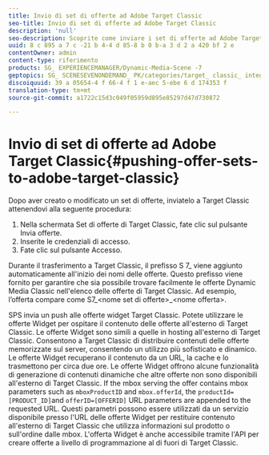 ```yaml
---
title: Invio di set di offerte ad Adobe Target Classic
seo-title: Invio di set di offerte ad Adobe Target Classic
description: 'null'
seo-description: Scoprite come inviare i set di offerte ad Adobe Target Classic.
uuid: 8 c 895 a 7 c -21 b 4-4 d 85-8 b 0 b-a 3 d 2 a 420 bf 2 e
contentOwner: admin
content-type: riferimento
products: SG_ EXPERIENCEMANAGER/Dynamic-Media-Scene -7
geptopics: SG_ SCENESEVENONDEMAND_ PK/categories/target_ classic_ integration
discoiquuid: 39 a 05654-4 f 66-4 f 1 e-aec 5-ebe 6 d 174353 f
translation-type: tm+mt
source-git-commit: a1722c15d3c049f05959d895e85297d47d730872

---
```



# Invio di set di offerte ad Adobe Target Classic{#pushing-offer-sets-to-adobe-target-classic}

Dopo aver creato o modificato un set di offerte, inviatelo a Target Classic attenendovi alla seguente procedura:

1. Nella schermata Set di offerte di Target Classic, fate clic sul pulsante Invia offerte.
1. Inserite le credenziali di accesso.
1. Fate clic sul pulsante Accesso.

Durante il trasferimento a Target Classic, il prefisso S 7_ viene aggiunto automaticamente all'inizio dei nomi delle offerte. Questo prefisso viene fornito per garantire che sia possibile trovare facilmente le offerte Dynamic Media Classic nell'elenco delle offerte di Target Classic. Ad esempio, l’offerta compare come S7_&lt;nome set di offerte&gt;_&lt;nome offerta&gt;.

SPS invia un push alle offerte widget Target Classic. Potete utilizzare le offerte Widget per ospitare il contenuto delle offerte all'esterno di Target Classic. Le offerte Widget sono simili a quelle in hosting all'esterno di Target Classic. Consentono a Target Classic di distribuire contenuti delle offerte memorizzate sul server, consentendo un utilizzo più sofisticato e dinamico. Le offerte Widget recuperano il contenuto da un URL, la cache e lo trasmettono per circa due ore. Le offerte Widget offrono alcune funzionalità di generazione di contenuti dinamiche che altre offerte non sono disponibili all'esterno di Target Classic. If the mbox serving the offer contains mbox parameters such as `mboxProductID` and `mbox.offerId`, the `productId=[PRODUCT_ID]`and `offerID=[OFFERID]` URL parameters are appended to the requested URL. Questi parametri possono essere utilizzati da un servizio disponibile presso l'URL delle offerte Widget per restituire contenuto all'esterno di Target Classic che utilizza informazioni sul prodotto o sull'ordine dalle mbox. L'offerta Widget è anche accessibile tramite l'API per creare offerte a livello di programmazione al di fuori di Target Classic.
